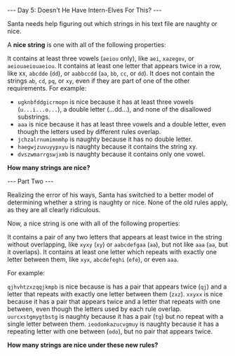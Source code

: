 --- Day 5: Doesn't He Have Intern-Elves For This? ---

Santa needs help figuring out which strings in his text file are naughty or nice.

A **nice string** is one with all of the following properties:

It contains at least three vowels (`aeiou` only), like `aei`, `xazegov`, or `aeiouaeiouaeiou`.
It contains at least one letter that appears twice in a row, like xx, `abcdde` (`dd`), or `aabbccdd` (`aa`, `bb`, `cc`, or `dd`).
It does not contain the strings `ab`, `cd`, `pq`, or `xy`, even if they are part of one of the other requirements.
For example:

* `ugknbfddgicrmopn` is nice because it has at least three vowels (`u...i...o...`), a double letter (...dd...), and none of the disallowed substrings.
* `aaa` is nice because it has at least three vowels and a double letter, even though the letters used by different rules overlap.
* `jchzalrnumimnmhp` is naughty because it has no double letter.
* `haegwjzuvuyypxyu` is naughty because it contains the string xy.
* `dvszwmarrgswjxmb` is naughty because it contains only one vowel.

**How many strings are nice?**


--- Part Two ---

Realizing the error of his ways, Santa has switched to a better model of determining whether a string is naughty or nice. None of the old rules apply, as they are all clearly ridiculous.

Now, a nice string is one with all of the following properties:

It contains a pair of any two letters that appears at least twice in the string without overlapping, like `xyxy` (`xy`) or `aabcdefgaa` (`aa`), but not like `aaa` (`aa`, but it overlaps).
It contains at least one letter which repeats with exactly one letter between them, like `xyx`, `abcdefeghi` (`efe`), or even `aaa`.

For example:

`qjhvhtzxzqqjkmpb` is nice because is has a pair that appears twice (`qj`) and a letter that repeats with exactly one letter between them (`zxz`).
`xxyxx` is nice because it has a pair that appears twice and a letter that repeats with one between, even though the letters used by each rule overlap.
`uurcxstgmygtbstg` is naughty because it has a pair (`tg`) but no repeat with a single letter between them.
`ieodomkazucvgmuy` is naughty because it has a repeating letter with one between (`odo`), but no pair that appears twice.

**How many strings are nice under these new rules?**
